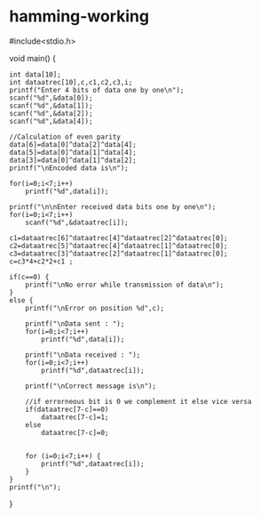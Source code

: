 # hamming-working


#include<stdio.h> 
 
void main() { 

	int data[10]; 
	int dataatrec[10],c,c1,c2,c3,i; 
	printf("Enter 4 bits of data one by one\n"); 
	scanf("%d",&data[0]); 
	scanf("%d",&data[1]); 
	scanf("%d",&data[2]); 
	scanf("%d",&data[4]); 
	
	//Calculation of even parity 
	data[6]=data[0]^data[2]^data[4]; 
	data[5]=data[0]^data[1]^data[4]; 
	data[3]=data[0]^data[1]^data[2]; 
	printf("\nEncoded data is\n"); 
	
	for(i=0;i<7;i++) 
		printf("%d",data[i]); 
	
	printf("\n\nEnter received data bits one by one\n"); 
	for(i=0;i<7;i++) 
		scanf("%d",&dataatrec[i]); 
		
	c1=dataatrec[6]^dataatrec[4]^dataatrec[2]^dataatrec[0]; 
	c2=dataatrec[5]^dataatrec[4]^dataatrec[1]^dataatrec[0]; 
	c3=dataatrec[3]^dataatrec[2]^dataatrec[1]^dataatrec[0]; 
	c=c3*4+c2*2+c1 ; 
	 
	if(c==0) { 
		printf("\nNo error while transmission of data\n"); 
	} 
	else { 
		printf("\nError on position %d",c); 
	 
		printf("\nData sent : "); 
		for(i=0;i<7;i++) 
			printf("%d",data[i]); 
		 
		printf("\nData received : "); 
		for(i=0;i<7;i++) 
			printf("%d",dataatrec[i]); 
		 
		printf("\nCorrect message is\n"); 
		 
		//if errorneous bit is 0 we complement it else vice versa 
		if(dataatrec[7-c]==0) 
			dataatrec[7-c]=1; 
		else 
			dataatrec[7-c]=0; 
		
		 
		for (i=0;i<7;i++) { 
			printf("%d",dataatrec[i]); 
        } 
    } 
    printf("\n");
}
